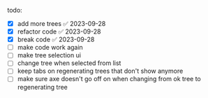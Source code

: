todo:
- [x] add more trees ✅ 2023-09-28
- [x] refactor code ✅ 2023-09-28
- [x] break code ✅ 2023-09-28
- [ ] make code work again
- [ ] make tree selection ui
- [ ] change tree when selected from list
- [ ] keep tabs on regenerating trees that don't show anymore
- [ ] make sure axe doesn't go off on when changing from ok tree to regenerating tree